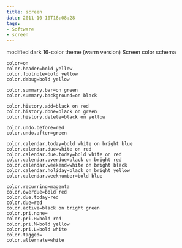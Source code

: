 ```yaml
---
title: screen
date: 2011-10-10T18:08:28
tags: 
- Software
- screen
---
```


modified dark 16-color theme (warm version)
Screen color schema

    color=on
    color.header=bold yellow
    color.footnote=bold yellow
    color.debug=bold yellow

    color.summary.bar=on green
    color.summary.background=on black

    color.history.add=black on red
    color.history.done=black on green
    color.history.delete=black on yellow

    color.undo.before=red
    color.undo.after=green

    color.calendar.today=bold white on bright blue
    color.calendar.due=white on red
    color.calendar.due.today=bold white on red
    color.calendar.overdue=black on bright red
    color.calendar.weekend=white on bright black
    color.calendar.holiday=black on bright yellow
    color.calendar.weeknumber=bold blue

    color.recurring=magenta
    color.overdue=bold red
    color.due.today=red
    color.due=red
    color.active=black on bright green
    color.pri.none=
    color.pri.H=bold red
    color.pri.M=bold yellow
    color.pri.L=bold white
    color.tagged=
    color.alternate=white
